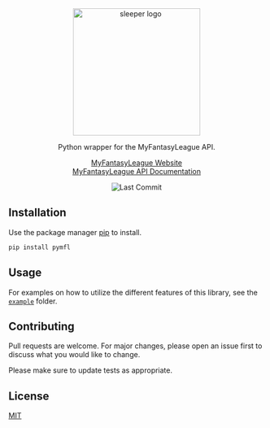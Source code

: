 <div align="center">

<img src="https://raw.githubusercontent.com/joeyagreco/pymfl/main/img/mfl_logo.png" alt="sleeper logo" width="250"/>

Python wrapper for the MyFantasyLeague API.

[MyFantasyLeague Website](http://home.myfantasyleague.com/)\
[MyFantasyLeague API Documentation](https://api.myfantasyleague.com/2022/api_info)

![Last Commit](https://img.shields.io/github/last-commit/joeyagreco/pymfl)
</div>

## Installation

Use the package manager [pip](https://pip.pypa.io/en/stable/) to install.

```bash
pip install pymfl
```

## Usage

For examples on how to utilize the different features of this library, see
the [`example`](https://github.com/joeyagreco/pymfl/tree/main/example) folder.

## Contributing

Pull requests are welcome. For major changes, please open an issue first to discuss what you would like to change.

Please make sure to update tests as appropriate.

## License

[MIT](https://choosealicense.com/licenses/mit/)